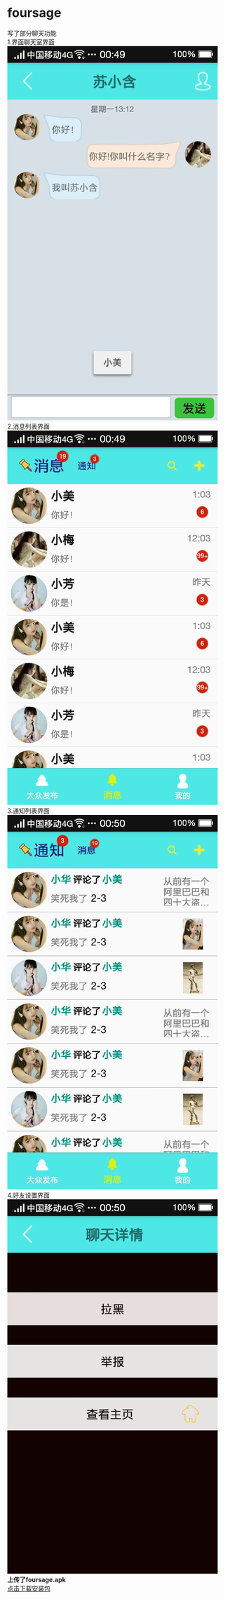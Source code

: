 # foursage
写了部分聊天功能<br>
1.界面聊天室界面<br>![](https://raw.githubusercontent.com/Eaxker/foursage/7758ed7016d679aa16110c27b2d5f7339e5ebd5b/%E7%A7%81%E8%81%8A%E8%81%8A%E5%A4%A9%E5%AE%A4%E7%95%8C%E9%9D%A2.jpg)<br>
2.消息列表界面<br>![](https://raw.githubusercontent.com/Eaxker/foursage/7758ed7016d679aa16110c27b2d5f7339e5ebd5b/%E6%B6%88%E6%81%AF%E5%88%97%E8%A1%A8%E7%95%8C%E9%9D%A2.jpg)<br>
3.通知列表界面<br>![](https://raw.githubusercontent.com/Eaxker/foursage/7758ed7016d679aa16110c27b2d5f7339e5ebd5b/%E9%80%9A%E7%9F%A5%E5%88%97%E8%A1%A8%E7%95%8C%E9%9D%A2.jpg)<br>
4.好友设置界面<br>![](https://raw.githubusercontent.com/Eaxker/foursage/7758ed7016d679aa16110c27b2d5f7339e5ebd5b/%E5%AF%B9%E7%94%A8%E6%88%B7%E8%AE%BE%E7%BD%AE%E7%95%8C%E9%9D%A2.jpg)<br>
**上传了foursage.apk**<br>
[点击下载安装包](https://github.com/Eaxker/foursage/blob/Eaxker/foursage.apk)<br>
